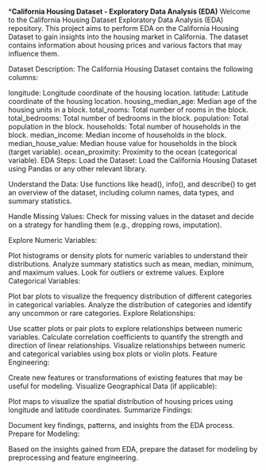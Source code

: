 ***California Housing Dataset - Exploratory Data Analysis (EDA)**
Welcome to the California Housing Dataset Exploratory Data Analysis (EDA) repository. This project aims to perform EDA on the California Housing Dataset to gain insights into the housing market in California. The dataset contains information about housing prices and various factors that may influence them.

Dataset Description:
The California Housing Dataset contains the following columns:

longitude: Longitude coordinate of the housing location.
latitude: Latitude coordinate of the housing location.
housing_median_age: Median age of the housing units in a block.
total_rooms: Total number of rooms in the block.
total_bedrooms: Total number of bedrooms in the block.
population: Total population in the block.
households: Total number of households in the block.
median_income: Median income of households in the block.
median_house_value: Median house value for households in the block (target variable).
ocean_proximity: Proximity to the ocean (categorical variable).
EDA Steps:
Load the Dataset: Load the California Housing Dataset using Pandas or any other relevant library.

Understand the Data: Use functions like head(), info(), and describe() to get an overview of the dataset, including column names, data types, and summary statistics.

Handle Missing Values: Check for missing values in the dataset and decide on a strategy for handling them (e.g., dropping rows, imputation).

Explore Numeric Variables:

Plot histograms or density plots for numeric variables to understand their distributions.
Analyze summary statistics such as mean, median, minimum, and maximum values.
Look for outliers or extreme values.
Explore Categorical Variables:

Plot bar plots to visualize the frequency distribution of different categories in categorical variables.
Analyze the distribution of categories and identify any uncommon or rare categories.
Explore Relationships:

Use scatter plots or pair plots to explore relationships between numeric variables.
Calculate correlation coefficients to quantify the strength and direction of linear relationships.
Visualize relationships between numeric and categorical variables using box plots or violin plots.
Feature Engineering:

Create new features or transformations of existing features that may be useful for modeling.
Visualize Geographical Data (if applicable):

Plot maps to visualize the spatial distribution of housing prices using longitude and latitude coordinates.
Summarize Findings:

Document key findings, patterns, and insights from the EDA process.
Prepare for Modeling:

Based on the insights gained from EDA, prepare the dataset for modeling by preprocessing and feature engineering.
